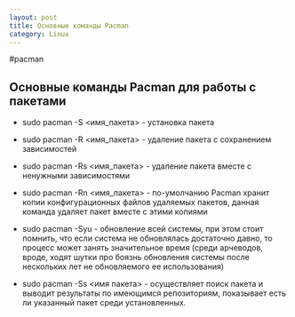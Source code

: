 ```yaml
---
layout: post
title: Основные команды Pacman
category: Linux
---
```


#pacman

## Основные команды Pacman для работы с пакетами

- sudo pacman -S <имя_пакета> - установка пакета

- sudo pacman -R <имя_пакета> - удаление пакета с сохранением зависимостей

- sudo pacman -Rs <имя_пакета> - удаление пакета вместе с ненужными зависимостями

- sudo pacman -Rn <имя_пакета> - по-умолчанию Pacman хранит копии конфигурационных файлов удаляемых пакетов, данная команда удаляет пакет вместе с этими копиями

- sudo pacman -Syu - обновление всей системы, при этом стоит помнить, что если система не обновлялась достаточно давно, то процесс может занять значительное время (среди арчеводов, вроде, ходят шутки про боязнь обновления системы после нескольких лет не обновляемого ее использования)

- sudo pacman -Ss <имя пакета> - осуществляет поиск пакета и выводит результаты по имеющимся репозиториям, показывает есть ли указанный пакет среди установленных.

